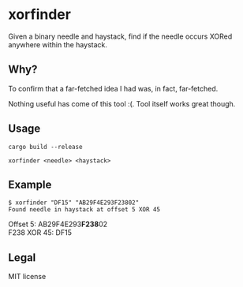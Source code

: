 # xorfinder

Given a binary needle and haystack, find if the needle occurs XORed anywhere within the haystack.

## Why?
To confirm that a far-fetched idea I had was, in fact, far-fetched.

Nothing useful has come of this tool :(. Tool itself works great though.

## Usage
`cargo build --release`

`xorfinder <needle> <haystack>`

## Example
```
$ xorfinder "DF15" "AB29F4E293F23802"
Found needle in haystack at offset 5 XOR 45
```
Offset 5: AB29F4E293**F238**02  
F238 XOR 45: DF15

## Legal
MIT license
